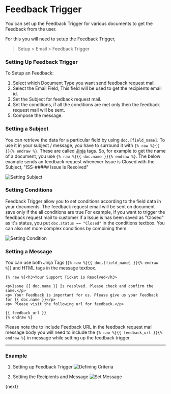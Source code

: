 # Feedback Trigger

You can set up the Feedback Trigger for various documents to get the Feedback from the user.

For this you will need to setup the Feedback Trigger,

> Setup > Email > Feedback Trigger

### Setting Up Feedback Trigger

To Setup an Feedback:

1. Select which Document Type you want send feedback request mail.
2. Select the Email Field, This field will be used to get the recipients email id.
3. Set the Subject for feedback request mail.
4. Set the conditions, if all the conditions are met only then the feedback request mail will be sent.
5. Compose the message.

### Setting a Subject
You can retrieve the data for a particular field by using `doc.[field_name]`. To use it in your subject / message, you have to surround it with `{% raw %}{{ }}{% endraw %}`. These are called [Jinja](http://jinja.pocoo.org/) tags. So, for example to get the name of a document, you use `{% raw %}{{ doc.name }}{% endraw %}`. The below example sends an feedback request whenever Issue is Closed with the Subject, "ISS-##### Issue is Resolved"

<img class="screenshot" alt="Setting Subject" src="{{docs_base_url}}/assets/img/setup/feedback/feedback-trigger-subject.png">

### Setting Conditions

Feedback Trigger allow you to set conditions according to the field data in your documents. The feedback request email will be sent on document save only if the all conditions are true For example, if you want to trigger the feedback request mail to customer if a Issue is has been saved as "Closed" as it's status, you put `doc.status == "Closed"` in the conditions textbox. You can also set more complex conditions by combining them.

<img class="screenshot" alt="Setting Condition" src="{{docs_base_url}}/assets/img/setup/feedback/feedback-trigger-condition.png">

### Setting a Message

You can use both Jinja Tags (`{% raw %}{{ doc.[field_name] }}{% endraw %}`) and HTML tags in the message textbox.

	{% raw %}<h3>Your Support Ticket is Resolved</h3>

	<p>Issue {{ doc.name }} Is resolved. Please check and confirm the same.</p>
	<p> Your Feedback is important for us. Please give us your Feedback for {{ doc.name }}</p>
	<p> Please visit the following url for feedback.</p>

	{{ feedback_url }}
	{% endraw %}

Please note the to include Feedback URL in the feedback request mail message body you will need to include the `{% raw %}{{ feedback_url }}{% endraw %}` in message while setting up the feedback trigger.

---

### Example

1. Setting up Feedback Trigger
    <img class="screenshot" alt="Defining Criteria" src="{{docs_base_url}}/assets/img/setup/feedback/setting-up-feedback-trigger.png">

1. Setting the Recipients and Message
    <img class="screenshot" alt="Set Message" src="{{docs_base_url}}/assets/img/setup/feedback/setting-up-feedback-trigger-message.png">

{next}